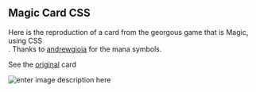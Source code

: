 ## Magic Card CSS
Here is the reproduction of a card from the georgous game that is Magic, using CSS<br/>.
Thanks to <a href="https://github.com/andrewgioia/Mana" target="_blank">andrewgioia</a> for the mana symbols.

See the <a href="https://postimg.cc/zL9CWJ5F" target="_blank">original</a> card

![enter image description here](https://i.postimg.cc/CKMKVTH9/final.jpg)
